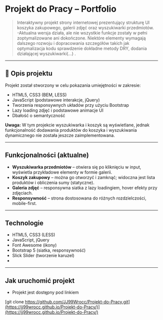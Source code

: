 # Projekt do Pracy – Portfolio

> Interaktywny projekt strony internetowej prezentujący strukturę UI koszyka zakupowego, galerii zdjęć oraz wyszukiwarki przedmiotów.  
-Aktualna wersja działa, ale nie wszystkie funkcje zostały w pełni zoptymalizowane ani dokończone.
 Niektóre elementy wymagają dalszego rozwoju i dopracowania szczegółów takich jak optymalizacja kodu sprawdzenie dokładne metody DRY, dodania działającej wyszukiwarki(...) .
---

## 🔹 Opis projektu
Projekt został stworzony w celu pokazania umiejętności w zakresie:  
- HTML5, CSS3 (BEM, LESS)  
- JavaScript (podstawowe interakcje, jQuery)  
- Tworzenia responsywnych układów przy użyciu Bootstrap  
- Lazy loading zdjęć i podstawowe animacje UI
- Dbałość o semantyczność

**Uwaga:** W tym projekcie wyszukiwarka i koszyk są wyświetlane, jednak funkcjonalność dodawania produktów do koszyka i wyszukiwania dynamicznego nie została jeszcze zaimplementowana.  

---

##  Funkcjonalności (aktualne)
- **Wyszukiwarka przedmiotów** – otwiera się po kliknięciu w input, wyświetla przykładowe elementy w formie galerii.  
- **Koszyk zakupowy** – można go otworzyć i zamknąć; widoczna jest lista produktów i obliczenia sumy (statyczne).  
- **Galeria zdjęć** – responsywna siatka z lazy loadingiem, hover efekty przy zdjęciach.  
- **Responsywność** – strona dostosowana do różnych rozdzielczości, mobile-first.  

---

##  Technologie
- HTML5, CSS3 (LESS)  
- JavaScript, jQuery  
- Font Awesome (ikony)  
- Bootstrap 5 (siatka, responsywność)
- Slick Slider (tworzenie karuzel)
- 

---

##  Jak uruchomić projekt
- Projekt jest dostępny pod linkiem

[git clone https://github.com/JJ99Wrocc/Projekt-do-Pracy.git](https://jj99wrocc.github.io/Projekt-do-Pracy/)](https://jj99wrocc.github.io/Projekt-do-Pracy/)
